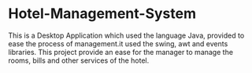 # Hotel-Management-System
This is a Desktop Application which used the language Java, provided to ease the process of management.it used the swing, awt and events libraries.
This project provide an ease for the manager to manage the rooms, bills and other services of the hotel.
